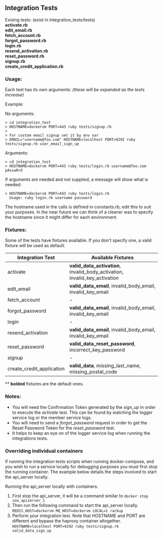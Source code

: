 ## Integration Tests

Exising tests: (exist in integration\_tests/tests)  
**activate.rb  
edit\_email.rb  
fetch\_account.rb  
forgot\_password.rb  
login.rb  
resend\_activation.rb  
reset\_password.rb  
signup.rb  
create\_credit\_application.rb**

### Usage:

Each test has its own arguments:
_(these will be expanded as the tests increase)_

Example:  

No arguments:

```
> cd integration_test
> HOSTNAME=dockervm PORT=443 ruby tests/signup.rb
>
> For custom email signup set it by env var
> EMAIL="username@foo.com" HOSTNAME=localhost PORT=9292 ruby tests/signup.rb user_email_sign_up
```

Arguments:

```
> cd integration_test
> HOSTNAME=dockervm PORT=443 ruby tests/login.rb username@foo.com pAssw0rd
```

If arguments are needed and not supplied, a message will show what is needed:

```
> HOSTNAME=dockervm PORT=443 ruby tests/login.rb
  Usage: ruby login.rb username password
```

The hostname used in the calls is defined in constants.rb; edit this to suit your purposes. In the near future we can think of a cleaner was to specify the hostname since it might differ for each environment.

### Fixtures:

Some of the tests have fixtures available. If you don't specify one, a valid fixture will be used as default.

| Integration Test  | Available Fixtures |
| ------------- | ------------- |
| activate  | **valid_data_activation**, invalid_body_activation, invalid_key_activation  |
| edit_email  | **valid_data_email**, invalid_body_email, invalid_key_email  |
| fetch_account  | - |
| forgot_password  | **valid_data_email**, invalid_body_email, invalid_key_email  |
| login  | -  |
| resend_activation  | **valid_data_email**, invalid_body_email, invalid_key_email  |
| reset_password  | **valid_data_reset_password**, incorrect_key_password  |
| signup  | -  |
| create_credit_application  | **valid_data**, missing_last_name, missing_postal_code  |

\** **bolded** fixtures are the default ones.

### Notes:
* You will need the Confirmation Token generated by the _sign_up_ in order to execute the _activate_ test.  This can be found by watching the logger service log or the member service logs.
* You will need to send a _forgot_password_ request in order to get the Reset Password Token for the _reset_password_ test.
* It helps to keep an eye on of the logger service log when running the integrations tests.

### Overriding individual containers

If running the integration tests scripts when running docker-compose, and you wish to run a service locally for debugging purposes you must first stop the running container. The example below details the steps involved to start the api_server locally.

Running the api_server locally with containers.

1. First stop the api_server, it will be a command similar to ```docker stop soa_apiserver_1```
2. Then run the following command to start the api_server locally. ```REDIS_HOST=dockervm MQ_HOST=dockervm LOCAL=1 rackup```
3. Perform your integration test. Note that HOSTNAME and PORT are different and bypass the haproxy container altogether. ```HOSTNAME=localhost PORT=9292 ruby tests/signup.rb valid_data_sign_up```
